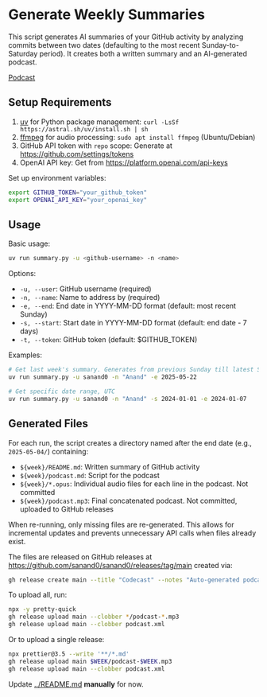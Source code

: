# Generate Weekly Summaries

This script generates AI summaries of your GitHub activity by analyzing commits between two dates (defaulting to the most recent Sunday-to-Saturday period). It creates both a written summary and an AI-generated podcast.

[Podcast](https://github.com/sanand0/sanand0/releases/download/main/podcast.xml)

## Setup Requirements

1. [uv](https://github.com/astral-sh/uv) for Python package management: `curl -LsSf https://astral.sh/uv/install.sh | sh`
2. [ffmpeg](https://ffmpeg.org/) for audio processing: `sudo apt install ffmpeg` (Ubuntu/Debian)
3. GitHub API token with `repo` scope: Generate at https://github.com/settings/tokens
4. OpenAI API key: Get from https://platform.openai.com/api-keys

Set up environment variables:

```bash
export GITHUB_TOKEN="your_github_token"
export OPENAI_API_KEY="your_openai_key"
```

## Usage

Basic usage:

```bash
uv run summary.py -u <github-username> -n <name>
```

Options:

- `-u, --user`: GitHub username (required)
- `-n, --name`: Name to address by (required)
- `-e, --end`: End date in YYYY-MM-DD format (default: most recent Sunday)
- `-s, --start`: Start date in YYYY-MM-DD format (default: end date - 7 days)
- `-t, --token`: GitHub token (default: $GITHUB_TOKEN)

Examples:

```bash
# Get last week's summary. Generates from previous Sunday till latest Saturday EOD, UTC
uv run summary.py -u sanand0 -n "Anand" -e 2025-05-22

# Get specific date range, UTC
uv run summary.py -u sanand0 -n "Anand" -s 2024-01-01 -e 2024-01-07
```

## Generated Files

For each run, the script creates a directory named after the end date (e.g., `2025-05-04/`) containing:

- `${week}/README.md`: Written summary of GitHub activity
- `${week}/podcast.md`: Script for the podcast
- `${week}/*.opus`: Individual audio files for each line in the podcast. Not committed
- `${week}/podcast.mp3`: Final concatenated podcast. Not committed, uploaded to GitHub releases

When re-running, only missing files are re-generated.
This allows for incremental updates and prevents unnecessary API calls when files already exist.

The files are released on GitHub releases at <https://github.com/sanand0/sanand0/releases/tag/main> created via:

```bash
gh release create main --title "Codecast" --notes "Auto-generated podcast"
```

To upload all, run:

```bash
npx -y pretty-quick
gh release upload main --clobber */podcast-*.mp3
gh release upload main --clobber podcast.xml
```

Or to upload a single release:

```bash
npx prettier@3.5 --write '**/*.md'
gh release upload main $WEEK/podcast-$WEEK.mp3
gh release upload main --clobber podcast.xml
```

Update [../README.md](../README.md) **manually** for now.
